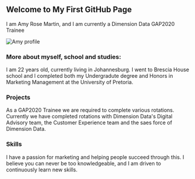## Welcome to My First GitHub Page

I am Amy Rose Martin, and I am currently a Dimension Data GAP2020 Trainee

![Amy profile](https://user-images.githubusercontent.com/64781198/81377169-33508380-9105-11ea-82d6-03ffd6de2c52.png)

### More about myself, school and studies:

I am 22 years old, currently living in Johannesburg. I went to Brescia House school and I completed both my Undergradute degree and Honors in Marketing Management at the University of Pretoria. 

### Projects

As a GAP2020 Trainee we are required to complete various rotations. Currently we have completed rotations with Dimension Data's Digital Advisory team, the Customer Experience team and the saes force of Dimension Data.

### Skills

I have a passion for marketing and helping people succeed through this. I believe you can never be too knowledgeable, and I am driven to continuously learn new skills.
